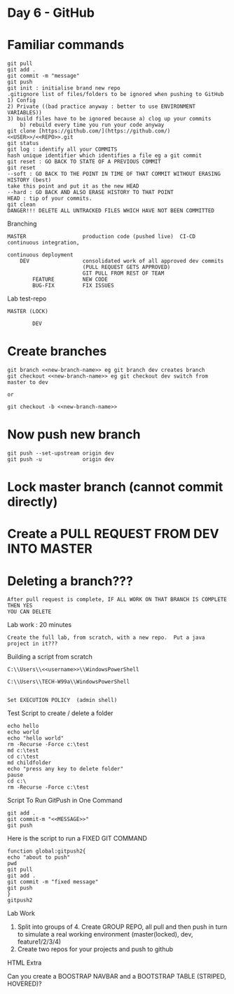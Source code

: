 # Day 6 - GitHub

# Familiar commands

    git pull
    git add .
    git commit -m "message"
    git push
    git init : initialise brand new repo
    .gitignore list of files/folders to be ignored when pushing to GitHub
    1) Config
    2) Private ((bad practice anyway : better to use ENVIRONMENT VARIABLES))
    3) build files have to be ignored because a) clog up your commits 
        b) rebuild every time you run your code anyway
    git clone [https://github.com/](https://github.com/)<<USER>>/<<REPO>>.git
    git status
    git log : identify all your COMMITS
    hash unique identifier which identifies a file eg a git commit
    git reset : GO BACK TO STATE OF A PREVIOUS COMMIT
    git reset
    --soft : GO BACK TO THE POINT IN TIME OF THAT COMMIT WITHOUT ERASING HISTORY (best)
    take this point and put it as the new HEAD
    --hard : GO BACK AND ALSO ERASE HISTORY TO THAT POINT
    HEAD : tip of your commits.
    git clean
    DANGER!!! DELETE ALL UNTRACKED FILES WHICH HAVE NOT BEEN COMMITTED

Branching

    MASTER 					production code (pushed live)  CI-CD continuous integration, 
    															 continuous deployment
    	DEV 				consolidated work of all approved dev commits
    						(PULL REQUEST GETS APPROVED)
    						GIT PULL FROM REST OF TEAM
    		FEATURE         NEW CODE
    		BUG-FIX         FIX ISSUES

Lab
test-repo

    MASTER (LOCK)
    
    		DEV

# Create branches

    git branch <<new-branch-name>> eg git branch dev creates branch
    git checkout <<new-branch-name>> eg git checkout dev switch from master to dev
    
    or
    
    git checkout -b <<new-branch-name>>

# Now push new branch

    git push --set-upstream origin dev
    git push -u             origin dev

# Lock master branch (cannot commit directly)

# Create a PULL REQUEST FROM DEV INTO MASTER

# Deleting a branch???

    After pull request is complete, IF ALL WORK ON THAT BRANCH IS COMPLETE THEN YES 
    YOU CAN DELETE

Lab work : 20 minutes

    Create the full lab, from scratch, with a new repo.  Put a java project in it???

Building a script from scratch

    C:\\Users\\<<username>>\\WindowsPowerShell
    
    C:\\Users\\TECH-W99a\\WindowsPowerShell
    
    
    Set EXECUTION POLICY  (admin shell)

Test Script to create / delete a folder

    echo hello
    echo world
    echo "hello world"
    rm -Recurse -Force c:\test
    md c:\test
    cd c:\test
    md childfolder
    echo "press any key to delete folder"
    pause
    cd c:\
    rm -Recurse -Force c:\test

Script To Run GitPush in One Command

    git add .
    git commit-m "<<MESSAGE>>"
    git push

Here is the script to run a FIXED GIT COMMAND

    function global:gitpush2{
    echo "about to push"
    pwd
    git pull
    git add .
    git commit -m "fixed message"
    git push
    }
    gitpush2

Lab Work

1. Split into groups of 4. Create GROUP REPO, all pull and then push in turn to simulate a real working environment (master(locked), dev, feature1/2/3/4)
2. Create two repos for your projects and push to github

HTML Extra

Can you create a BOOSTRAP NAVBAR and a BOOTSTRAP TABLE (STRIPED, HOVERED)?